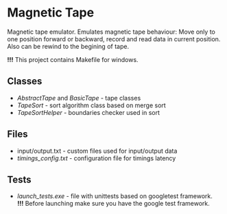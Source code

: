 # Magnetic Tape 
Magnetic tape emulator. 
Emulates magnetic tape behaviour: Move only to one position forward or backward, record and read data in current position. Also can be rewind to the begining  of tape.

**!!!** This project contains Makefile for windows.

## Classes
- *AbstractTape* and *BasicTape* - tape classes
- *TapeSort* - sort algorithm class based on merge sort
- *TapeSortHelper* - boundaries checker used in sort

## Files
- input/output.txt - custom files used for input/output data
- *timings_config.txt* - configuration file for timings latency

## Tests
- *launch_tests.exe* - file with unittests based on googletest framework. <br> **!!!** Before launching make sure you have the google test framework.







